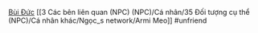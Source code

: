 [Bùi Đức](https://www.facebook.com/profile.php?id=100004701738625 "Bùi Đức | Facebook")
[[3 Các bên liên quan (NPC) (NPC)/Cá nhân/35 Đối tượng cụ thể (NPC)/Cá nhân khác/Ngọc_s network/Armi Meo]]
#unfriend 